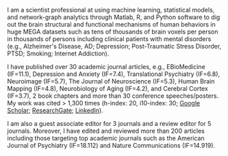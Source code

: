 I am a scientist professional at using machine learning, statistical models, and network-graph analytics through Matlab, R, and Python software to dig out the brain structural and functional mechanisms of human behaviors in huge MEGA datasets such as tens of thousands of brain voxels per person in thousands of persons including clinical patients with mental disorders (e.g., Alzheimer's Disease, AD; Depression; Post-Traumatic Stress Disorder, PTSD; Smoking; Internet Addiction). 

I have published over 30 academic journal articles, e.g., EBioMedicine (IF=11.1), Depression and Anxiety (IF=7.4), Translational Psychiatry (IF=6.8), Neuroimage (IF=5.7), The Journal of Neuroscience (IF=5.3), Human Brain Mapping (IF=4.8), Neurobiology of Aging (IF=4.2), and Cerebral Cortex (IF=3.7), 2 book chapters and more than 30 conference speeches/posters. My work was cited > 1,300 times (h-index: 20, i10-index: 30; [Google Scholar](https://scholar.google.com/citations?user=5LfHq64AAAAJ&hl=en "Google Scholar"); [ResearchGate](https://www.researchgate.net/profile/Delin-Sun-3 "ResearchGate"); [LinkedIn](https://www.linkedin.com/in/delin-sun-b802583a/ "LinkedIn")). 

I am also a guest associate editor for 3 journals and a review editor for 5 journals. Moreover, I have edited and reviewed more than 200 articles including those targeting top academic journals such as the American Journal of Psychiatry (IF=18.112) and Nature Communications (IF=14.919).
